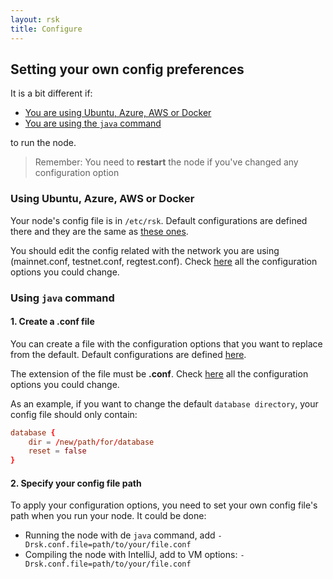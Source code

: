 ```yaml
---
layout: rsk
title: Configure
---
```


## Setting your own config preferences
It is a bit different if:
- [You are using Ubuntu, Azure, AWS or Docker](#using-ubuntu-azure-aws-or-docker)
- [You are using the `java` command](#using-java-command)

to run the node.
> Remember: 
> You need to **restart** the node if you've changed any configuration option

### Using Ubuntu, Azure, AWS or Docker
Your node's config file is in `/etc/rsk`.
Default configurations are defined there and they are the same as [these ones](https://github.com/rsksmart/artifacts/tree/master/rskj-ubuntu-installer/config).

You should edit the config related with the network you are using (mainnet.conf, testnet.conf, regtest.conf).
Check [here](Configuration-file-reference) all the configuration options you could change.


### Using `java` command
#### 1. Create a .conf file
You can create a file with the configuration options that you want to replace from the default.
Default configurations are defined [here](https://github.com/rsksmart/rskj/tree/master/rskj-core/src/main/resources/config).

The extension of the file must be **.conf**.
Check [here](Configuration-file-reference) all the configuration options you could change.


As an example, if you want to change the default `database directory`, your config file should only contain:

``` conf
database {
    dir = /new/path/for/database
    reset = false
}
```

#### 2. Specify your config file path
To apply your configuration options, you need to set your own config file's path when you run your node. 
It could be done:
- Running the node with de `java` command, add `-Drsk.conf.file=path/to/your/file.conf`
- Compiling the node with IntelliJ, add to VM options: `-Drsk.conf.file=path/to/your/file.conf`

